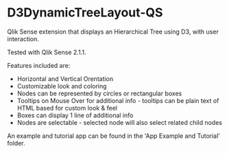 # D3DynamicTreeLayout-QS
Qlik Sense extension that displays an Hierarchical Tree using D3, with user interaction.

Tested with Qlik Sense 2.1.1.

Features included are:
  * Horizontal and Vertical Orentation
  * Customizable look and coloring
  * Nodes can be represented by circles or rectangular boxes
  * Tooltips on Mouse Over for additional info - tooltips can be plain text of HTML based for custom look & feel
  * Boxes can display 1 line of additional info
  * Nodes are selectable - selected node will also select related child nodes

An example and tutorial app can be found in the 'App Example and Tutorial' folder.
